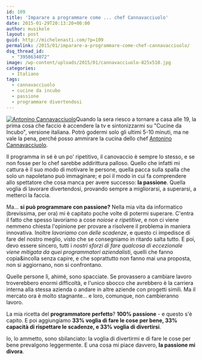 ```yaml
---
id: 109
title: 'Imparare a programmare come ... chef Cannavacciuolo'
date: 2015-01-29T20:13:20+00:00
author: musikele
layout: post
guid: http://michelenasti.com/?p=109
permalink: /2015/01/imparare-a-programmare-come-chef-cannavacciuolo/
dsq_thread_id:
  - "3958634072"
image: /wp-content/uploads/2015/01/cannavacciuolo-825x510.jpg
categories:
  - Italiano
tags:
  - cannavacciuolo
  - cucine da incubo
  - passione
  - programmare divertendosi
---
```

[<img class=" size-medium wp-image-111 alignright" src="https://i1.wp.com/michelenasti.com/wp-content/uploads/2015/01/cannavacciuolo-300x200.jpg?fit=300%2C200" alt="Antonino Cannavacciuolo" srcset="https://i2.wp.com/michelenasti.com/wp-content/uploads/2015/01/cannavacciuolo.jpg?resize=300%2C200 300w, https://i2.wp.com/michelenasti.com/wp-content/uploads/2015/01/cannavacciuolo.jpg?resize=1024%2C683 1024w, https://i2.wp.com/michelenasti.com/wp-content/uploads/2015/01/cannavacciuolo.jpg?w=1600 1600w" sizes="(max-width: 300px) 100vw, 300px" data-recalc-dims="1" />](https://i2.wp.com/michelenasti.com/wp-content/uploads/2015/01/cannavacciuolo.jpg)Quando la sera riesco a tornare a casa alle 19, la prima cosa che faccio è accendere la tv e sintonizzarmi su "Cucine da Incubo", versione italiana. Potrò godermi solo gli ultimi 5-10 minuti, ma ne vale la pena, perché posso ammirare la cucina dello chef [Antonino Cannavacciuolo](http://www.antoninocannavacciuolo.it/).

Il programma in sé è un po' ripetitivo, il canovaccio è sempre lo stesso, e se non fosse per lo chef sarebbe addirittura palloso. Quello che infatti mi cattura è il suo modo di motivare le persone, quella pacca sulla spalla che solo un napoletano può immaginare; e poi il modo in cui fa comprendere allo spettatore che cosa manca per avere successo: **la passione**. Quella voglia di lavorare divertendosi, provando sempre a migliorarsi, a superarsi, a metterci la faccia.

Ma... **si può programmare con passione?** Nella mia vita da informatico (brevissima, per ora) mi è capitato poche volte di potermi superare. C'entra il fatto che spesso lavoriamo a cose _noiose e ripetitive_, e non ci viene nemmeno chiesta l'opinione per provare a risolvere il problema in maniera innovativa. Inoltre _lavoriamo con delle scadenze_, e questo ci impedisce di fare del nostro meglio, visto che se consegniamo in ritardo salta tutto. E poi, devo essere sincero, tutti i _nostri sforzi di fare qualcosa di eccezionale viene mitigata da quei programmatori aziendalisti_, quelli che fanno copia&incolla senza capire, e che soprattutto non fanno mai una proposta, non si aggiornano, non si confrontano.

Quelle persone lì, ahimè, sono spacciate. Se provassero a cambiare lavoro troverebbero enormi difficoltà, e l'unico sbocco che avrebbero è la carriera interna alla stessa azienda o andare in altre aziende con progetti simili. Ma il mercato ora è molto stagnante... e loro, comunque, non cambieranno lavoro.

La mia ricetta del **programmatore perfetto**? **100% passione** - e questo s'è capito. E poi aggiungiamo **33% voglia di fare le cose per bene, 33% capacità di rispettare le scadenze, e 33% voglia di divertirsi**.

Io, lo ammetto, sono sbilanciato: la voglia di divertirmi e di fare le cose per bene prevalgono leggermente. E una cosa mi piace davvero, **la passione mi divora**.